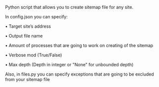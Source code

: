 Python script that allows you to create sitemap file for any site.

In config.json you can specify:

  •	  Target site’s address

  •	  Output file name

  •	  Amount of processes that are going to work on creating of the sitemap
  
  •	  Verbose mod (True/False)
  
  •	  Max depth (Depth in integer or "None" for unbounded depth)

Also, in files.py you can specify exceptions that are going to be excluded from your sitemap file
